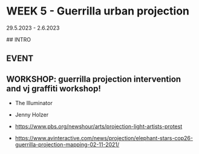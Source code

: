 # WEEK 5 - Guerrilla urban projection

29.5.2023 - 2.6.2023

## INTRO

## EVENT

## WORKSHOP: guerrilla projection intervention and vj graffiti workshop!

+ The Illuminator

+ Jenny Holzer

+ https://www.pbs.org/newshour/arts/projection-light-artists-protest 

+ https://www.avinteractive.com/news/projection/elephant-stars-cop26-guerrilla-projection-mapping-02-11-2021/ 
